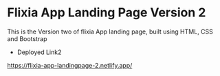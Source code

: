 # Flixia App Landing Page Version 2

This is the Version two of flixia App landing page, built using HTML, CSS and Bootstrap

- Deployed Link2

https://flixia-app-landingpage-2.netlify.app/
